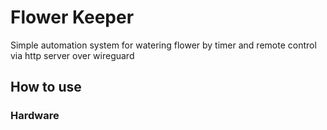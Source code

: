 

# Flower Keeper 
Simple automation system for watering flower by timer and remote control via http server over wireguard


## How to use 

### Hardware 

